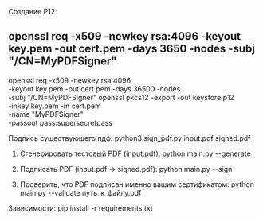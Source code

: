 Создание P12

openssl req -x509 -newkey rsa:4096 -keyout key.pem -out cert.pem -days 3650 -nodes -subj "/CN=MyPDFSigner"
--------------------------

openssl req -x509 -newkey rsa:4096 \
  -keyout key.pem -out cert.pem -days 36500 -nodes \
  -subj "/CN=MyPDFSigner"
openssl pkcs12 -export -out keystore.p12 \
  -inkey key.pem -in cert.pem \
  -name "MyPDFSigner" \
  -passout pass:supersecretpass



Подпись существующего пдф:
python3 sign_pdf.py input.pdf signed.pdf


1. Сгенерировать тестовый PDF (input.pdf):
python main.py --generate

2. Подписать PDF (input.pdf → signed.pdf):
python main.py --sign

3. Проверить, что PDF подписан именно вашим сертификатом:
python main.py --validate путь_к_файлу.pdf



Зависимости:
pip install -r requirements.txt